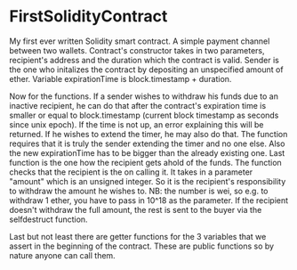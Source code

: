 # FirstSolidityContract

My first ever written Solidity smart contract. A simple payment channel between two wallets. Contract's constructor takes in two parameters, recipient's address and the duration which the contract is valid. Sender is the one who initalizes the contract by depositing an unspecified amount of ether. Variable expirationTime is block.timestamp + duration.

Now for the functions. If a sender wishes to withdraw his funds due to an inactive recipient, he can do that after the contract's expiration time is smaller or equal to block.timestamp (current block timestamp as seconds since unix epoch). If the time is not up, an error explaining this will be returned. If he wishes to extend the timer, he may also do that. The function requires that it is truly the sender extending the timer and no one else. Also the new expirationTime has to be bigger than the already existing one. Last function is the one how the recipient gets ahold of the funds. The function checks that the recipient is the on calling it. It takes in a parameter "amount" which is an unsigned integer. So it is the recipient's responsibility to withdraw the amount he wishes to. NB: the number is wei, so e.g. to withdraw 1 ether, you have to pass in 10^18 as the parameter. If the recipient doesn't withdraw the full amount, the rest is sent to the buyer via the selfdestruct function.

Last but not least there are getter functions for the 3 variables that we assert in the beginning of the contract. These are public functions so by nature anyone can call them.

